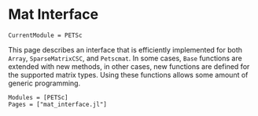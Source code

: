 # Mat Interface

```@meta
CurrentModule = PETSc
```
This page describes an interface that is efficiently implemented for both
`Array`, `SparseMatrixCSC`, and `Petscmat`.  In some cases, `Base` functions
are extended with new methods, in other cases, new functions are defined for
the supported matrix types.  Using these functions allows some amount of
generic programming.


```@autodocs
Modules = [PETSc]
Pages = ["mat_interface.jl"]
```
